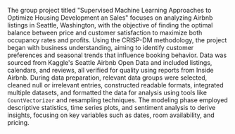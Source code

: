 The group project titled "Supervised Machine Learning Approaches to Optimize Housing Development an Sales" focuses on analyzing Airbnb listings in Seattle, Washington, with the objective of finding the optimal balance between price and customer satisfaction to maximize both occupancy rates and profits. Using the CRISP-DM methodology, the project began with business understanding, aiming to identify customer preferences and seasonal trends that influence booking behavior. Data was sourced from Kaggle's Seattle Airbnb Open Data and included listings, calendars, and reviews, all verified for quality using reports from Inside Airbnb. During data preparation, relevant data groups were selected, cleaned null or irrelevant entries, constructed readable formats, integrated multiple datasets, and formatted the data for analysis using tools like `CountVectorizer` and resampling techniques. The modeling phase employed descriptive statistics, time series plots, and sentiment analysis to derive insights, focusing on key variables such as dates, room availability, and pricing.
